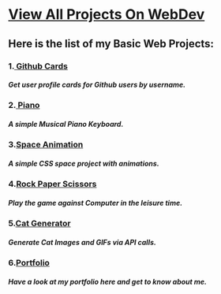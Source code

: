 # [View All Projects On WebDev](https://khushibhambri.github.io/basic-webdev/)

## Here is the list of my Basic Web Projects:

   ### 1.[ Github Cards](https://khushibhambri.github.io/basic-webdev/GITHUB%20PROFILES/index.html)
   ##### Get user profile cards for Github users by username.
   ### 2.[ Piano](https://khushibhambri.github.io/basic-webdev/GITHUB%20PROFILES/index.html)
   ##### A simple Musical Piano Keyboard. 
   ### 3.[Space Animation](https://khushibhambri.github.io/basic-webdev/GITHUB%20PROFILES/index.html)
   ##### A simple CSS space project with animations. 
   ### 4.[Rock Paper Scissors](https://khushibhambri.github.io/basic-webdev/GITHUB%20PROFILES/index.html)
   #####  Play the game against Computer in the leisure time.
   ### 5.[Cat Generator](https://khushibhambri.github.io/basic-webdev/GITHUB%20PROFILES/index.html)
   ##### Generate Cat Images and GIFs via API calls.
   ### 6.[Portfolio](https://khushibhambri.github.io/basic-webdev/GITHUB%20PROFILES/index.html)
   ##### Have a look at my portfolio here and get to know about me.
   
   
<p align="center">
</P>


